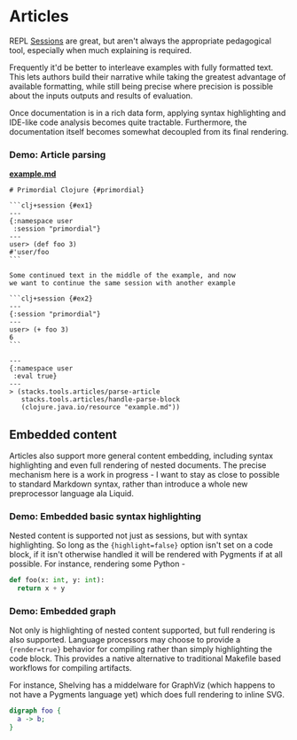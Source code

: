 # Articles

REPL [Sessions](/doc/sessions.md) are great, but aren't always the appropriate pedagogical tool, especially when much explaining is required.

Frequently it'd be better to interleave examples with fully formatted text.
This lets authors build their narrative while taking the greatest advantage of available formatting, while still being precise where precision is possible about the inputs outputs and results of evaluation.

Once documentation is in a rich data form, applying syntax highlighting and IDE-like code analysis becomes quite tractable.
Furthermore, the documentation itself becomes somewhat decoupled from its final rendering.

### Demo: Article parsing

[**example.md**](/src/test/resources/example.md)

    # Primordial Clojure {#primordial}

    ```clj+session {#ex1}
    ---
    {:namespace user
     :session "primordial"}
    ---
    user> (def foo 3)
    #'user/foo
    ```

    Some continued text in the middle of the example, and now
    we want to continue the same session with another example

    ```clj+session {#ex2}
    ---
    {:session "primordial"}
    ---
    user> (+ foo 3)
    6
    ```

```clj+session
---
{:namespace user
 :eval true}
---
> (stacks.tools.articles/parse-article
   stacks.tools.articles/handle-parse-block
   (clojure.java.io/resource "example.md"))
```

## Embedded content

Articles also support more general content embedding, including syntax highlighting and even full rendering of nested documents.
The precise mechanism here is a work in progress - I want to stay as close to possible to standard Markdown syntax, rather than introduce a whole new preprocessor language ala Liquid.

### Demo: Embedded basic syntax highlighting

Nested content is supported not just as sessions, but with syntax highlighting.
So long as the `{highlight=false}` option isn't set on a code block, if it isn't otherwise handled it will be rendered with Pygments if at all possible.
For instance, rendering some Python -

```py
def foo(x: int, y: int):
  return x + y
```

### Demo: Embedded graph

Not only is highlighting of nested content supported, but full rendering is also supported.
Language processors may choose to provide a `{render=true}` behavior for compiling rather than simply highlighting the code block.
This provides a native alternative to traditional Makefile based workflows for compiling artifacts.

For instance, Shelving has a middelware for GraphViz (which happens to not have a Pygments language yet) which does full rendering to inline SVG.

```dot {render=true}
digraph foo {
  a -> b;
}
```
